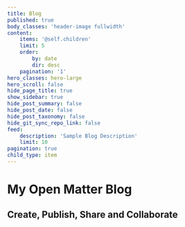 ```yaml
---
title: Blog
published: true
body_classes: 'header-image fullwidth'
content:
    items: '@self.children'
    limit: 5
    order:
        by: date
        dir: desc
    pagination: '1'
hero_classes: hero-large
hero_scroll: false
hide_page_title: true
show_sidebar: true
hide_post_summary: false
hide_post_date: false
hide_post_taxonomy: false
hide_git_sync_repo_link: false
feed:
    description: 'Sample Blog Description'
    limit: 10
pagination: true
child_type: item
---
```


# My **Open Matter** Blog
## Create, Publish, Share and Collaborate
